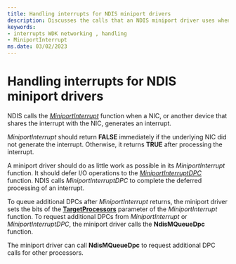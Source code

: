 ```yaml
---
title: Handling interrupts for NDIS miniport drivers
description: Discusses the calls that an NDIS miniport driver uses when a NIC or another device generates an interrupt
keywords:
- interrupts WDK networking , handling
- MiniportInterrupt
ms.date: 03/02/2023
---
```


# Handling interrupts for NDIS miniport drivers





NDIS calls the [*MiniportInterrupt*](/windows-hardware/drivers/ddi/ndis/nc-ndis-miniport_isr) function when a NIC, or another device that shares the interrupt with the NIC, generates an interrupt.

*MiniportInterrupt* should return **FALSE** immediately if the underlying NIC did not generate the interrupt. Otherwise, it returns **TRUE** after processing the interrupt.

A miniport driver should do as little work as possible in its *MiniportInterrupt* function. It should defer I/O operations to the [*MiniportInterruptDPC*](/windows-hardware/drivers/ddi/ndis/nc-ndis-miniport_interrupt_dpc) function. NDIS calls *MiniportInterruptDPC* to complete the deferred processing of an interrupt.

To queue additional DPCs after *MiniportInterrupt* returns, the miniport driver sets the bits of the [**TargetProcessors**](/windows-hardware/drivers/ddi/ndis/nf-ndis-ndismqueuedpc) parameter of the *MiniportInterrupt* function. To request additional DPCs from *MiniportInterrupt* or *MiniportInterruptDPC*, the miniport driver calls the **NdisMQueueDpc** function.

The miniport driver can call **NdisMQueueDpc** to request additional DPC calls for other processors.

 

